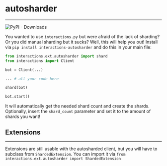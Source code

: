 


# autosharder
____________________________

![PyPI - Downloads](https://img.shields.io/pypi/dm/interactions-autosharder?color=blue&style=for-the-badge)


You wanted to use `interactions.py` but were afraid of the lack of sharding? Or you did manual sharding but it sucks?
Well, this will help you out! Install via `pip install interactions-autosharder` and do this in your main file:

```python
from interactions.ext.autosharder import shard
from interactions import Client

bot = Client(...)

... # all your code here

shard(bot)

bot.start()


```
It will automatically get the needed shard count and create the shards. Optionally, insert the `shard_count` parameter
and set it to the amount of shards you want!


## Extensions
______________
Extensions are still usable with the autosharded client, but you will have to subclass from ``ShardedExtension``.
You can import it via ``from interactions.ext.autosharder import ShardedExtension``
